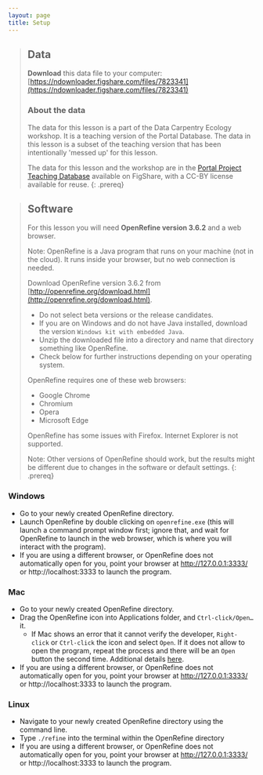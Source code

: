 ```yaml
---
layout: page
title: Setup
---
```


> ## Data
> **Download** this data file to your computer: [https://ndownloader.figshare.com/files/7823341](https://ndownloader.figshare.com/files/7823341)
>
> ### About the data
> The data for this lesson is a part of the Data Carpentry Ecology workshop.
> It is a teaching version of the Portal Database. The data in this lesson
> is a subset of the teaching version that has been intentionally 'messed up'
> for this lesson.
>
> The data for this lesson and the workshop are in the
> [Portal Project Teaching Database](https://figshare.com/articles/Portal_Project_Teaching_Database/1314459)
> available on FigShare, with a CC-BY license
> available for reuse.
{: .prereq}

> ## Software
>
> For this lesson you will need **OpenRefine version 3.6.2** and a web browser.
>
> Note: OpenRefine is a Java program that runs on your machine (not in the cloud). It runs inside your browser, but no web connection is needed.
>
> Download OpenRefine version 3.6.2 from [http://openrefine.org/download.html](http://openrefine.org/download.html).
> * Do not select beta versions or the release candidates.
> * If you are on Windows and do not have Java installed, download the version `Windows kit with embedded Java`.
> * Unzip the downloaded file into a directory and name that directory something like OpenRefine.
> * Check below for further instructions depending on your operating system.
>
> OpenRefine requires one of these web browsers:
>  * Google Chrome
>  * Chromium
>  * Opera
>  * Microsoft Edge
>  
> OpenRefine has some issues with Firefox. Internet Explorer is not supported.
>
> Note: Other versions of OpenRefine should work, but the results might be different due to changes in the software or default settings. 
{: .prereq}


### Windows

- Go to your newly created OpenRefine directory.
- Launch OpenRefine by double clicking on `openrefine.exe` (this will launch a command prompt window first; ignore that, and wait for OpenRefine to launch in the web browser, which is where you will interact with the program).
- If you are using a different browser, or OpenRefine does not automatically open for you, point your browser at http://127.0.0.1:3333/ or http://localhost:3333 to launch the program.

### Mac

- Go to your newly created OpenRefine directory.
- Drag the OpenRefine icon into Applications folder, and `Ctrl-click/Open…` it.
  - If Mac shows an error that it cannot verify the developer, `Right-click` or `Ctrl-click` the icon and select `Open`. If it does not allow to open the program, repeat the process and there will be an `Open` button the second time. Additional details [here](https://github.com/OpenRefine/OpenRefine/issues/2191).
- If you are using a different browser, or OpenRefine does not automatically open for you, point your browser at http://127.0.0.1:3333/ or http://localhost:3333 to launch the program.

### Linux

- Navigate to your newly created OpenRefine directory using the command line.
- Type `./refine` into the terminal within the OpenRefine directory
- If you are using a different browser, or OpenRefine does not automatically open for you, point your browser at http://127.0.0.1:3333/ or http://localhost:3333 to launch the program.
